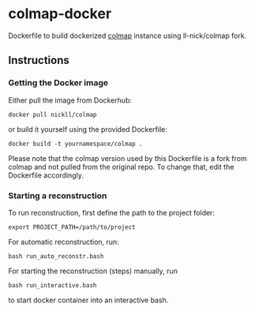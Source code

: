 # colmap-docker

Dockerfile to build dockerized [colmap](https://colmap.github.io/) instance using ll-nick/colmap fork.

## Instructions

### Getting the Docker image
Either pull the image from Dockerhub:
```
docker pull nickll/colmap
```

or build it yourself using the provided Dockerfile:
```
docker build -t yournamespace/colmap .
```

Please note that the colmap version used by this Dockerfile is a fork from colmap and not pulled from the original repo. To change that, edit the Dockerfile accordingly.

### Starting a reconstruction

To run reconstruction, first define the path to the project folder:
```
export PROJECT_PATH=/path/to/project
```

For automatic reconstruction, run:
```
bash run_auto_reconstr.bash
```

For starting the reconstruction (steps) manually, run
```
bash run_interactive.bash
```
to start docker container into an interactive bash.